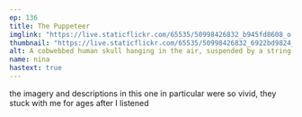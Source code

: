 ```yaml
---
ep: 136
title: The Puppeteer
imglink: "https://live.staticflickr.com/65535/50998426832_b945fd8608_o.jpg"
thumbnail: "https://live.staticflickr.com/65535/50998426832_6922bd9824_q.jpg"
alt: A cobwebbed human skull hanging in the air, suspended by a string tied to a hook set into the bone of the cranium. Its jaw dangles a small ways below it, similarly attached to the skull by two strings, resembling the mouth of a ventriloquist's puppet. There is a web in the corner of the jaw.
name: nina
hastext: true
---
```

the imagery and descriptions in this one in particular were so vivid, they stuck with me for ages after I listened